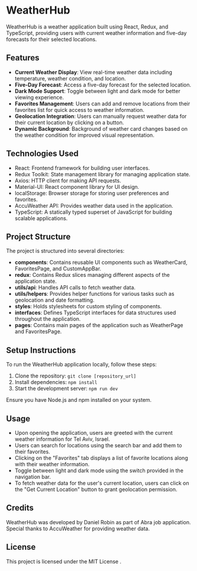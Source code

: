 # WeatherHub

WeatherHub is a weather application built using React, Redux, and TypeScript, providing users with current weather information and five-day forecasts for their selected locations.

## Features

- **Current Weather Display**: View real-time weather data including temperature, weather condition, and location.
- **Five-Day Forecast**: Access a five-day forecast for the selected location.
- **Dark Mode Support**: Toggle between light and dark mode for better viewing experience.
- **Favorites Management**: Users can add and remove locations from their favorites list for quick access to weather information.
- **Geolocation Integration**: Users can manually request weather data for their current location by clicking on a button.
- **Dynamic Background**: Background of weather card changes based on the weather condition for improved visual representation.

## Technologies Used

- React: Frontend framework for building user interfaces.
- Redux Toolkit: State management library for managing application state.
- Axios: HTTP client for making API requests.
- Material-UI: React component library for UI design.
- localStorage: Browser storage for storing user preferences and favorites.
- AccuWeather API: Provides weather data used in the application.
- TypeScript: A statically typed superset of JavaScript for building scalable applications.

## Project Structure

The project is structured into several directories:

- **components**: Contains reusable UI components such as WeatherCard, FavoritesPage, and CustomAppBar.
- **redux**: Contains Redux slices managing different aspects of the application state.
- **utils/api**: Handles API calls to fetch weather data.
- **utils/helpers**: Provides helper functions for various tasks such as geolocation and date formatting.
- **styles**: Holds stylesheets for custom styling of components.
- **interfaces**: Defines TypeScript interfaces for data structures used throughout the application.
- **pages**: Contains main pages of the application such as WeatherPage and FavoritesPage.

## Setup Instructions

To run the WeatherHub application locally, follow these steps:

1. Clone the repository: `git clone [repository_url]`
2. Install dependencies: `npm install`
3. Start the development server: `npm run dev`

Ensure you have Node.js and npm installed on your system.

## Usage

- Upon opening the application, users are greeted with the current weather information for Tel Aviv, Israel.
- Users can search for locations using the search bar and add them to their favorites.
- Clicking on the "Favorites" tab displays a list of favorite locations along with their weather information.
- Toggle between light and dark mode using the switch provided in the navigation bar.
- To fetch weather data for the user's current location, users can click on the "Get Current Location" button to grant geolocation permission.

## Credits

WeatherHub was developed by Daniel Robin as part of Abra job application. Special thanks to AccuWeather for providing weather data.

## License

This project is licensed under the MIT License .
